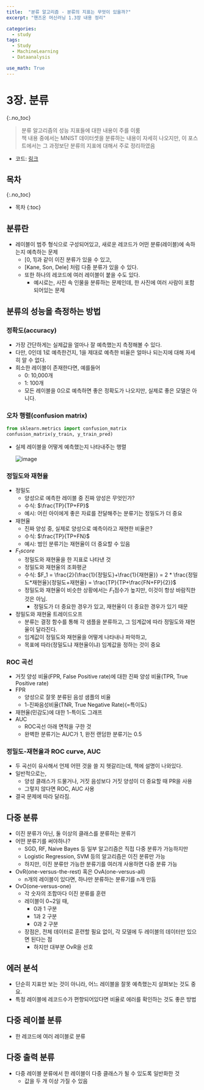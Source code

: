 ```yaml
---
title:  "분류 알고리즘 - 분류의 지표는 무엇이 있을까?"
excerpt: "핸즈온 머신러닝 1.3장 내용 정리"

categories:
  - study
tags:
  - Study
  - MachineLearning
  - Dataanalysis

use_math: True
---
```


# 3장. 분류
{:.no_toc}
> 분류 알고리즘의 성능 지표들에 대한 내용이 주를 이룸  
책 내용 중에서는 MNIST 데이터셋을 분류하는 내용이 자세히 나오지만, 이 포스트에서는 그 과정보단 분류의 지표에 대해서 주로 정리하였음

- 코드: [링크](https://github.com/Sean-Parkk/hands_on_ML_2/blob/master/code/%ED%95%B8%EC%A6%88%EC%98%A8%EB%A8%B8%EC%8B%A0%EB%9F%AC%EB%8B%9D_1%EB%B6%80_3%EC%9E%A5.ipynb)

## 목차
{:.no_toc}

* 목차
{:toc}

## 분류란

- 레이블이 범주 형식으로 구성되어있고, 새로운 레코드가 어떤 분류(레이블)에 속하는지 예측하는 문제
    - [0, 1]과 같이 이진 분류가 있을 수 있고,
    - [Kane, Son, Dele] 처럼 다중 분류가 있을 수 있다.
    - 또한 하나의 레코드에 여러 레이블이 붙을 수도 있다.
        - 예시로는, 사진 속 인물을 분류하는 문제인데, 한 사진에 여러 사람이 포함되어있는 문제

## 분류의 성능을 측정하는 방법

### 정확도(accuracy)

- 가장 간단하게는 실제값을 얼마나 잘 예측했는지 측정해볼 수 있다.
- 다만, 0인데 1로 예측한건지, 1을 제대로 예측한 비율은 얼마나 되는지에 대해 자세히 알 수 없다.
- 희소한 레이블이 존재한다면, 예를들어
    - 0: 10,000개
    - 1: 100개
    - 모든 레이블을 0으로 예측하면 좋은 정확도가 나오지만, 실제로 좋은 모델은 아니다.

### 오차 행렬(confusion matrix)

```python
from sklearn.metrics import confusion_matrix
confusion_matrix(y_train, y_train_pred)
```

- 실제 레이블을 어떻게 예측했는지 나타내주는 행렬

    ![image](https://github.com/Sean-Parkk/seanparkk/blob/master/assets/images/homl/3/Untitled.png?raw=true)

### 정밀도와 재현율

- 정밀도
    - 양성으로 예측한 레이블 중 진짜 양성은 무엇인가?
    - 수식: $\frac{TP}{TP+FP}$
    - 예시: 어린 아이에게 좋은 자료를 전달해주는 분류기는 정밀도가 더 중요
- 재현율
    - 진짜 양성 중, 실제로 양성으로 예측이라고 재현한 비율은?
    - 수식: $\frac{TP}{TP+FN}$
    - 예시: 범인 분류기는 재현율이 더 중요할 수 있음
- $F_1 score$
    - 정밀도와 재현율을 한 지표로 나타낸 것
    - 정밀도와 재현율의 조화평균
    - 수식: $F_1 = \frac{2}{\frac{1}{정밀도}+\frac{1}{재현율}} = 2 * \frac{정밀도*재현율}{정밀도+재현율} = \frac{TP}{TP+\frac{FN+FP}{2}}$
    - 정밀도와 재현율이 비슷한 상황에서는 $F_1$점수가 높지만, 이것이 항상 바람직한 것은 아님.
        - 정밀도가 더 중요한 경우가 있고, 재현율이 더 중요한 경우가 있기 때문
- 정밀도와 재현율 트레이드오프
    - 분류는 결정 함수를 통해 각 샘플을 분류하고, 그 임계값에 따라 정밀도와 재현율이 달라진다.
    - 임계값이 정밀도와 재현율을 어떻게 나타내나 파악하고,
    - 목표에 따라(정밀도냐 재현율이냐) 임계값을 정하는 것이 중요

### ROC 곡선

- 거짓 양성 비율(FPR, False Positive rate)에 대한 진짜 양성 비율(TPR, True Positive rate)
- FPR
    - 양성으로 잘못 분류된 음성 샘플의 비율
    - 1-진짜음성비율(TNR, True Negative Rate)(=특이도)
- 재현율(민감도)에 대한 1-특이도 그래프
- AUC
    - ROC곡선 아래 면적을 구한 것
    - 완벽한 분류기는 AUC가 1, 완전 랜덤한 분류기는 0.5

### 정밀도-재현율과 ROC curve, AUC

- 두 곡선이 유사해서 언제 어떤 것을 쓸 지 헷갈리는데, 책에 설명이 나와있다.
- 일반적으로는,
    - 양성 클래스가 드물거나, 거짓 음성보다 거짓 양성이 더 중요할 때 PR을 사용
    - 그렇지 않다면 ROC, AUC 사용
- 결국 문제에 따라 달라짐.

## 다중 분류

- 이진 분류가 아닌, 둘 이상의 클래스를 분류하는 분류기
- 어떤 분류기를 써야하나?
    - SGD, RF, Naive Bayes 등 일부 알고리즘은 직접 다중 분류가 가능하지만
    - Logistic Regression, SVM 등의 알고리즘은 이진 분류만 가능
    - 하지만, 이진 분류만 가능한 분류기를 여러개 사용하면 다중 분류 가능
- OvR(one-versus-the-rest) 혹은 OvA(one-versus-all)
    - n개의 레이블이 있다면, 하나만 분류하는 분류기를 n개 만듬
- OvO(one-versus-one)
    - 각 숫자의 조합마다 이진 분류를 훈련
    - 레이블이 0~2일 때,
        - 0과 1 구분
        - 1과 2 구분
        - 0과 2 구분
    - 장점은, 전체 데이터로 훈련할 필요 없이, 각 모델에 두 레이블의 데이터만 있으면 된다는 점
        - 하지만 대부분 OvR을 선호

## 에러 분석

- 단순히 지표만 보는 것이 아니라, 어느 레이블을 잘못 예측했는지 살펴보는 것도 중요.
- 특정 레이블에 레코드수가 편향되어있다면 비율로 에러를 확인하는 것도 좋은 방법

## 다중 레이블 분류

- 한 레코드에 여러 레이블로 분류

## 다중 출력 분류

- 다중 레이블 분류에서 한 레이블이 다중 클래스가 될 수 있도록 일반화한 것
    - 값을 두 개 이상 가질 수 있음
